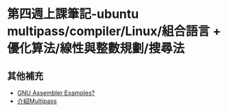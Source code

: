 # 第四週上課筆記-ubuntu multipass/compiler/Linux/組合語言 + 優化算法/線性與整數規劃/搜尋法


## 其他補充
* [GNU Assembler Examples?](https://cs.lmu.edu/~ray/notes/gasexamples/?fbclid=IwAR3SL_zdrSQO5PJ2M2eCCPoj-rXMSdedwo5mVYqJUIfR7L6gwr4GRJd3RHQ)
* [介紹Multipass](https://segmentfault.com/a/1190000039416537?fbclid=IwAR1KTB81BfvK-wiqYU-AEeJGcxBzDspXfbtzCkdDFt5CtBtSkxzQ2_HMBaI)